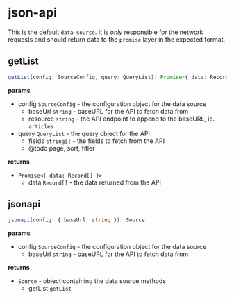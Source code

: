 # json-api

This is the default `data-source`. It is _only_ responsible for the network requests and should return data to the `promise` layer in the expected format.

## getList

```ts
getList(config: SourceConfig, query: QueryList): Promise<{ data: Record[] }>
```

**params**

- config `SourceConfig` - the configuration object for the data source
  - baseUrl `string` - baseURL for the API to fetch data from
  - resource `string` - the API endpoint to append to the baseURL, ie. `articles`
- query `QueryList` - the query object for the API
  - fields `string[]` - the fields to fetch from the API
  - @todo page, sort, fitler

**returns**

- `Promise<{ data: Record[] }>`
  - data `Record[]` - the data returned from the API

## jsonapi

```ts
jsonapi(config: { baseUrl: string }): Source
```

**params**

- config `SourceConfig` - the configuration object for the data source
  - baseUrl `string` - baseURL for the API to fetch data from

**returns**

- `Source` - object containing the data source methods
  - getList `getList`
